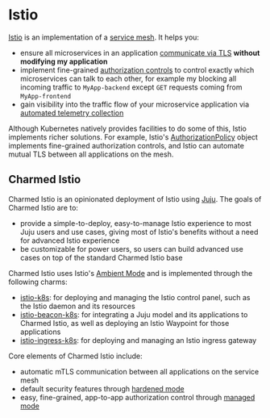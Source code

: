 # Istio

[Istio](https://istio.io) is an implementation of a [service mesh](./service-mesh.md).  It helps you:

* ensure all microservices in an application [communicate via TLS](https://istio.io/latest/docs/concepts/security/#mutual-tls-authentication) **without modifying my application**
* implement fine-grained [authorization controls](https://istio.io/latest/docs/concepts/security/#mutual-tls-authentication) to control exactly which microservices can talk to each other, for example my blocking all incoming traffic to `MyApp-backend` except `GET` requests coming from `MyApp-frontend`
* gain visibility into the traffic flow of your microservice application via [automated telemetry collection](https://istio.io/latest/docs/concepts/observability/)

Although Kubernetes natively provides facilities to do some of this, Istio implements richer solutions.  For example, Istio's [AuthorizationPolicy](https://istio.io/latest/docs/reference/config/security/authorization-policy/) object implements fine-grained authorization controls, and Istio can automate mutual TLS between all applications on the mesh.

## Charmed Istio

Charmed Istio is an opinionated deployment of Istio using [Juju](http://juju.is/).  The goals of Charmed Istio are to:

* provide a simple-to-deploy, easy-to-manage Istio experience to most Juju users and use cases, giving most of Istio's benefits without a need for advanced Istio experience
* be customizable for power users, so users can build advanced use cases on top of the standard Charmed Istio base

Charmed Istio uses Istio's [Ambient Mode](https://istio.io/latest/docs/ambient/overview/) and is implemented through the following charms:

* [istio-k8s](https://charmhub.io/istio-k8s): for deploying and managing the Istio control panel, such as the Istio daemon and its resources
* [istio-beacon-k8s](https://charmhub.io/istio-beacon-k8s/): for integrating a Juju model and its applications to Charmed Istio, as well as deploying an Istio Waypoint for those applications
* [istio-ingress-k8s](https://charmhub.io/istio-ingress-k8s): for deploying and managing an Istio ingress gateway

Core elements of Charmed Istio include:

* automatic mTLS communication between all applications on the service mesh
* default security features through [hardened mode](./hardened-mode.md)
* easy, fine-grained, app-to-app authorization control through [managed mode](./managed-mode.md)
